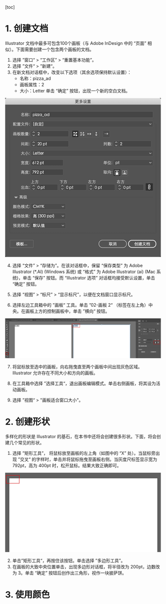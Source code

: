 [toc]

# 1. 创建文档

Illustrator 文档中最多可包含100个画板（与 Adobe InDesign 中的 “页面” 相似）。下面需要创建一个包含两个画板的文档。

1. 选择 ”窗口“ > “工作区” > “重置基本功能”。
2. 选择 ”文件“ > ”新建“。
3. 在新文档对话框中，改变以下选项（其余选项保持默认设置）：
    - 名称：pizza_ad
    - 画板属性：2
    - 大小：Letter
单击 “确定” 按钮，出现一个新的空白文档。

![01](./images/01.jpg)

4. 选择 “文件” > “存储为”。在该对话框中，保留 “保存类型” 为 Adobe Illustrator (\*.AI) (Windows 系统) 或 “格式” 为 Adobe Illustrator (ai) (Mac 系统)，单击 “保存” 按钮。而 “Illustrator 选项” 对话框均接受默认设置，单击 “确定” 按钮。

5. 选择 “视图” > “标尺” > “显示标尺”，以便在文档窗口显示标尺。

6. 选择左边工具箱中的 ”画板“ 工具。单击 ”02-画板 2“ （标签在左上角）中央。在画板上方的控制画板中，单击 ”横向“ 按钮。

![02](./images/02.jpg)

7. 将鼠标放至选中的画板，向右拖曳直至两个画板中间出现灰色区域。Illustrator 允许存在不同大小和方向的画板。

8. 在工具箱中选择 ”选择工具“，退出画板编辑模式。单击右侧画板，将其设为活动画板。

9. 选择 ”视图“ > "画板适合窗口大小"。

# 2. 创建形状

多样化的形状是 Illustrator 的基石，在本书中还将会创建很多形状。下面，将会创建几个常见的形状。

1. 选择 ”矩形工具”， 将鼠标放至画板的左上角（如图中的 “X” 处）。当鼠标旁出现 ”交叉“ 的字样时，单击并将鼠标拖曳至画板右侧。当灰度尺标签显示宽为 792pt，高为 400pt 时，松开鼠标。结果大致正确即可。

![03](./images/03.jpg)

2. 单击”矩形工具“，再按住该按钮。单击选择 ”多边形工具”。
3. 在画板的大致中央位置单击，出现多边形对话框，将半径改为 200pt，边数改为 3。单击 “确定” 按钮后创作出三角形，视作一块披萨饼。

# 3. 使用颜色

